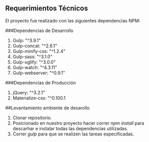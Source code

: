 ## Requerimientos Técnicos
El proyecto fue realizado con las siguientes dependencias NPM:

###Dependencias de Desarrollo
1. Gulp: "^3.9.1"
2. Gulp-concat: "^2.6.1"
3. Gulp-minify-css: "^1.2.4"
4. Gulp-sass: "^3.1.0"
5. Gulp-uglify: "^3.0.0"
6. Gulp-watch: "^4.3.11"
7. Gulp-webserver: "^0.9.1"

###Dependencias de Producción
1. jQuery: "^3.2.1"
2. Materialize-css: "^0.100.1

##Levantamiento ambiente de desarollo
1. Clonar repositorio.
2. Posicionado en nuestro proyecto hacer correr *npm install* para descarhar e instalar todas las dependencias utilizadas.
3. Correr *gulp* para que se realizen las tareas especificadas.